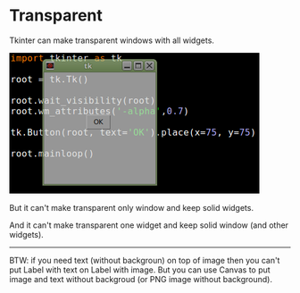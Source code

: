 
# Transparent

Tkinter can make transparent windows with all widgets.

![#1](images/transparent.png?raw=true)   

But it can't make transparent only window and keep solid widgets.

And it can't make transparent one widget and keep solid window (and other widgets).

---

BTW: if you need text (without backgroun) on top of image then you can't put Label with text on Label with image.
But you can use Canvas to put image and text without backgroud (or PNG image without background).
